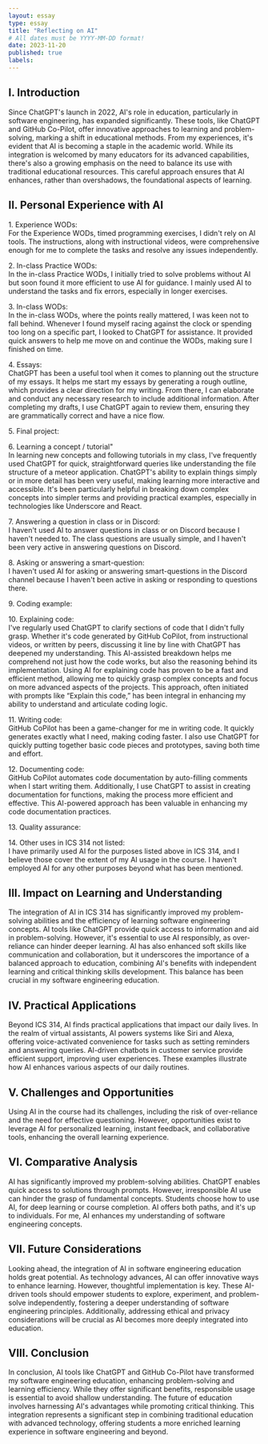 ```yaml
---
layout: essay
type: essay
title: "Reflecting on AI"
# All dates must be YYYY-MM-DD format!
date: 2023-11-20
published: true
labels:
---
```


<h2>I. Introduction</h2>
<p>Since ChatGPT's launch in 2022, AI's role in education, particularly in software engineering, has expanded significantly. These tools, like ChatGPT and GitHub Co-Pilot, offer innovative approaches to learning and problem-solving, marking a shift in educational methods. From my experiences, it's evident that AI is becoming a staple in the academic world. While its integration is welcomed by many educators for its advanced capabilities, there's also a growing emphasis on the need to balance its use with traditional educational resources. This careful approach ensures that AI enhances, rather than overshadows, the foundational aspects of learning.</p>

<h2>II. Personal Experience with AI</h2>

<p>1. Experience WODs:<br>
For the Experience WODs, timed programming exercises, I didn't rely on AI tools. The instructions, along with instructional videos, were comprehensive enough for me to complete the tasks and resolve any issues independently.</p>

<p>2. In-class Practice WODs:<br>
In the in-class Practice WODs, I initially tried to solve problems without AI but soon found it more efficient to use AI for guidance. I mainly used AI to understand the tasks and fix errors, especially in longer exercises.</p>

<p>3. In-class WODs:<br>
In the in-class WODs, where the points really mattered, I was keen not to fall behind. Whenever I found myself racing against the clock or spending too long on a specific part, I looked to ChatGPT for assistance. It provided quick answers to help me move on and continue the WODs, making sure I finished on time.</p>

<p>4. Essays:<br>
ChatGPT has been a useful tool when it comes to planning out the structure of my essays. It helps me start my essays by generating a rough outline, which provides a clear direction for my writing. From there, I can elaborate and conduct any necessary research to include additional information. After completing my drafts, I use ChatGPT again to review them, ensuring they are grammatically correct and have a nice flow.</p>

<p>5. Final project:<br>
</p>

<p>6. Learning a concept / tutorial"<br>
In learning new concepts and following tutorials in my class, I've frequently used ChatGPT for quick, straightforward queries like understanding the file structure of a meteor application. ChatGPT's ability to explain things simply or in more detail has been very useful, making learning more interactive and accessible. It's been particularly helpful in breaking down complex concepts into simpler terms and providing practical examples, especially in technologies like Underscore and React.</p>

<p>7. Answering a question in class or in Discord:<br>
I haven't used AI to answer questions in class or on Discord because I haven't needed to. The class questions are usually simple, and I haven't been very active in answering questions on Discord.</p>

<p>8. Asking or answering a smart-question:<br>
I haven't used AI for asking or answering smart-questions in the Discord channel because I haven't been active in asking or responding to questions there.</p>

<p>9. Coding example:<br>
</p>

<p>10. Explaining code:<br>
I've regularly used ChatGPT to clarify sections of code that I didn't fully grasp. Whether it's code generated by GitHub CoPilot, from instructional videos, or written by peers, discussing it line by line with ChatGPT has deepened my understanding. This AI-assisted breakdown helps me comprehend not just how the code works, but also the reasoning behind its implementation. Using AI for explaining code has proven to be a fast and efficient method, allowing me to quickly grasp complex concepts and focus on more advanced aspects of the projects. This approach, often initiated with prompts like “Explain this code,” has been integral in enhancing my ability to understand and articulate coding logic.</p>

<p>11. Writing code:<br>
GitHub CoPilot has been a game-changer for me in writing code. It quickly generates exactly what I need, making coding faster. I also use ChatGPT for quickly putting together basic code pieces and prototypes, saving both time and effort.</p>

<p>12. Documenting code:<br>
GitHub CoPilot automates code documentation by auto-filling comments when I start writing them. Additionally, I use ChatGPT to assist in creating documentation for functions, making the process more efficient and effective. This AI-powered approach has been valuable in enhancing my code documentation practices.</p>

<p>13. Quality assurance:<br>
</p>

<p>14. Other uses in ICS 314 not listed:<br>
I have primarily used AI for the purposes listed above in ICS 314, and I believe those cover the extent of my AI usage in the course. I haven't employed AI for any other purposes beyond what has been mentioned.</p>

<h2>III. Impact on Learning and Understanding</h2>
<p>The integration of AI in ICS 314 has significantly improved my problem-solving abilities and the efficiency of learning software engineering concepts. AI tools like ChatGPT provide quick access to information and aid in problem-solving. However, it's essential to use AI responsibly, as over-reliance can hinder deeper learning. AI has also enhanced soft skills like communication and collaboration, but it underscores the importance of a balanced approach to education, combining AI's benefits with independent learning and critical thinking skills development. This balance has been crucial in my software engineering education.</p>

<h2>IV. Practical Applications</h2>
<p>Beyond ICS 314, AI finds practical applications that impact our daily lives. In the realm of virtual assistants, AI powers systems like Siri and Alexa, offering voice-activated convenience for tasks such as setting reminders and answering queries. AI-driven chatbots in customer service provide efficient support, improving user experiences. These examples illustrate how AI enhances various aspects of our daily routines.</p>

<h2>V. Challenges and Opportunities</h2>
<p>Using AI in the course had its challenges, including the risk of over-reliance and the need for effective questioning. However, opportunities exist to leverage AI for personalized learning, instant feedback, and collaborative tools, enhancing the overall learning experience.</p>

<h2>VI. Comparative Analysis</h2>
<p>AI has significantly improved my problem-solving abilities. ChatGPT enables quick access to solutions through prompts. However, irresponsible AI use can hinder the grasp of fundamental concepts. Students choose how to use AI, for deep learning or course completion. AI offers both paths, and it's up to individuals. For me, AI enhances my understanding of software engineering concepts.</p>


<h2>VII. Future Considerations</h2>
<p>Looking ahead, the integration of AI in software engineering education holds great potential. As technology advances, AI can offer innovative ways to enhance learning. However, thoughtful implementation is key. These AI-driven tools should empower students to explore, experiment, and problem-solve independently, fostering a deeper understanding of software engineering principles. Additionally, addressing ethical and privacy considerations will be crucial as AI becomes more deeply integrated into education.</p>

<h2>VIII. Conclusion</h2>
<p>In conclusion, AI tools like ChatGPT and GitHub Co-Pilot have transformed my software engineering education, enhancing problem-solving and learning efficiency. While they offer significant benefits, responsible usage is essential to avoid shallow understanding. The future of education involves harnessing AI's advantages while promoting critical thinking. This integration represents a significant step in combining traditional education with advanced technology, offering students a more enriched learning experience in software engineering and beyond.</p>

